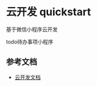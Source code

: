 # 云开发 quickstart

基于微信小程序云开发

todo待办事项小程序

## 参考文档

- [云开发文档](https://developers.weixin.qq.com/miniprogram/dev/wxcloud/basis/getting-started.html)

